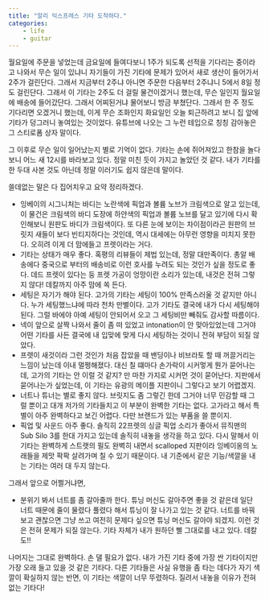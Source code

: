 ```yaml
---
title: "알리 익스프레스 기타 도착하다."
categories:
    - life
    - guitar
---
```


월요일에 주문을 넣었는데 금요일에 들여다보니 1주가 되도록 선적을 기다리는 중이라고 나와서 무슨 일이 있냐니 자기들이 가진 기타에 문제가 있어서 새로 생산이 들어가서 2주가 걸린단다. 그래서 지금부터 2주냐 아니면 주문한 다음부터 2주냐니 5에서 8일 정도 걸린단다. 그래서 이 기타는 2주도 더 걸릴 물건이겠거니 했는데, 무슨 일인지 월요일에 배송에 들어갔단다. 그래서 어찌된거냐 물어보니 방금 부쳤단다. 그래서 한 주 정도 기다리면 오겠거니 했는데, 이게 무슨 조화인지 화요일인 오늘 퇴근하려고 보니 집 앞에 기타가 덩그러니 놓여있는 것이었다. 유튜브에 나오는 그 누런 테입으로 칭칭 감아놓은 그 스티로폼 상자 말이다.

그 이후로 무슨 일이 일어났는지 별로 기억이 없다. 기타는 손에 쥐어져있고 한참을 놀다보니 어느 새 12시를 바라보고 있다. 정말 미친 듯이 가지고 놀았던 것 같다. 내가 기타를 한 두대 사본 것도 아닌데 정말 이러기도 쉽지 않은데 말이다. 

쓸데없는 말은 다 집어치우고 요약 정리하겠다.

- 잉베이의 시그니처는 바디는 노란색에 픽업과 볼륨 노브가 크림색으로 알고 있는데, 이 물건은 크림색의 바디 도장에 하얀색의 픽업과 볼륨 노브를 달고 있기에 다시 확인해보니 원판도 바디가 크림색이다. 또 다른 눈에 보이는 차이점이라곤 원판의 브릿지 새들이 보다 빈티지하다는 것인데, 역시 대세에는 아무런 영향을 미치지 못한다. 오히려 이게 더 맘에들고 프렛이라는 거다. 
- 기타는 상태가 매우 좋다. 혹평의 리뷰들이 제법 있는데, 정말 대만족이다. 총알 배송에다 중국으로 부터의 배송비로 이런 호사를 누려도 되는 것인가 싶을 정도로 좋다. 데드 프렛이 있다는 둥 프렛 가공이 엉망이란 소리가 있는데, 내것은 전혀 그렇지 않다! 데칼까지 아주 맘에 쏙 든다. 
- 세팅은 자기가 해야 된다. 고가의 기타는 세팅이 100% 만족스러울 것 같지만 아니다. 누가 세팅했느냐에 따라 천차 만별이다. 고가 기타도 결국에 내가 다시 세팅해야 된다. 그럴 바에야 아예 세팅이 안되어서 오고 그 세팅비만 빼줘도 감사할 따름이다.
- 넥이 앞으로 살짝 나와서 줄이 좀 떠 있었고 intonation이 안 맞아있었는데 그거야 어떤 기타를 사든 결국에 내 입맞에 맞게 다시 세팅하는 것이니 전혀 부담이 되질 않았다.
- 프렛이 새것이라 그런 것인가 처음 잡았을 때 밴딩이나 비브라토 할 때 꺼끌거리는 느낌이 났는데 이내 멀쩡해졌다. 대신 칠 떄마다 손가락이 시커멓게 뭔가 묻어나는데, 고가의 기타는 안 이럴 것 같지? 만 마찬 가지로 시커먼 것이 묻어난다. 지판에서 묻어나는가 싶었는데, 이 기타는 유광의 메이플 지판이니 그렇다고 보기 어렵겠지.
- 너트나 튜너는 별로 좋지 않다. 브릿지도 좀 그렇긴 한데 그거야 너무 민감할 때 그럴 뿐이고 대개 저가의 기타들치고 이 부분이 완벽한 기타는 없다. 고가라고 해서 특별이 아주 완벽하다고 보긴 어렵다. 다만 브랜드가 있는 부품을 쓸 뿐이지. 
- 픽업 및 사운드 아주 좋다. 솔직히 22프렛의 싱글 픽업 소리가 좋아서 뮤직맨의 Sub Silo 3를 한대 가지고 있는데 솔직히 내놓을 생각을 하고 있다. 다시 말해서 이 기타는 완벽하게 스트랫의 필도 완벽히 내면서 scalloped 지판이라 잉베이옹의 노래들을 제맛 팍팍 살려가며 칠 수 있기 때문이다. 내 기준에서 같은 기능/색깔을 내는 기타는 여러 대 두지 않는다. 

그래서 앞으로 어쩔거냐면,

- 분위기 봐서 너트를 좀 갈아줄까 한다. 튜닝 머신도 갈아주면 좋을 것 같은데 일단 너트 때문에 줄이 물렸다 풀렸다 해서 튜닝이 잘 나가고 있는 것 같다. 너트를 바꿔 보고 괜찮으면 그냥 쓰고 여전히 문제다 싶으면 튜닝 머신도 갈아야 되겠지. 이런 것은 전혀 문제가 되질 않는다. 기타 자체가 내가 원하던 삘 그대로를 내고 있다. 데칼도!!

나머지는 그대로 완벽하다. 손 댈 필요가 없다. 내가 가진 기타 중에 가장 싼 기타이지만 가장 오래 들고 있을 것 같은 기타다. 다른 기타들은 사실 유행을 좀 타는 데다가 자기 색깔이 확실하지 않는 반면, 이 기타는 색깔이 너무 뚜렸하다. 질려서 내놓을 이유가 전혀 없는 기타다!